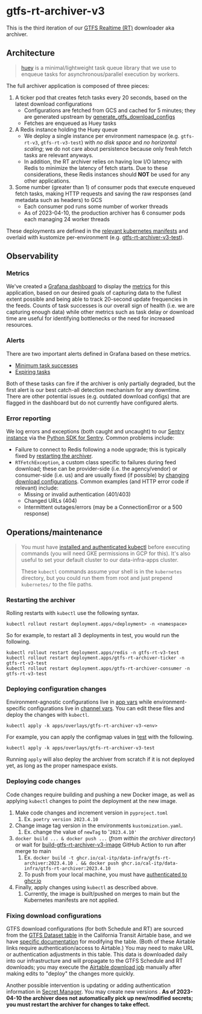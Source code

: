 # gtfs-rt-archiver-v3

This is the third iteration of our [GTFS Realtime (RT)](https://gtfs.org/realtime/) downloader aka archiver.

## Architecture

> [huey](https://github.com/coleifer/huey) is a minimal/lightweight task queue library that we use to enqueue tasks for asynchronous/parallel execution by workers.

The full archiver application is composed of three pieces:
1. A ticker pod that creates fetch tasks every 20 seconds, based on the latest download configurations
    * Configurations are fetched from GCS and cached for 5 minutes; they are generated upstream by [generate_gtfs_download_configs](../../airflow/dags/airtable_loader_v2/generate_gtfs_download_configs.py)
    * Fetches are enqueued as Huey tasks
2. A Redis instance holding the Huey queue
    * We deploy a single instance per environment namespace
(e.g. `gtfs-rt-v3`, `gtfs-rt-v3-test`) with _no disk space_ and _no horizontal scaling_; we do not care about persistence because only fresh fetch tasks are relevant anyways.
    * In addition, the RT archiver relies on having low I/O latency with Redis to
minimize the latency of fetch starts. Due to these considerations, these Redis
instances should **NOT** be used for any other applications.
3. Some number (greater than 1) of consumer pods that execute enqueued fetch tasks, making HTTP requests and saving the raw responses (and metadata such as headers) to GCS
    * Each consumer pod runs some number of worker threads
    * As of 2023-04-10, the production archiver has 6 consumer pods each managing 24 worker threads

These deployments are defined in the [relevant kubernetes manifests](../../kubernetes/apps/manifests/gtfs-rt-archiver-v3) and overlaid with kustomize per-environment (e.g. [gtfs-rt-archiver-v3-test](../../kubernetes/apps/overlays/gtfs-rt-archiver-v3-test)).

## Observability

### Metrics
We've created a [Grafana dashboard](https://monitoring.calitp.org/d/AqZT_PA4k/gtfs-rt-archiver) to display the [metrics](./gtfs_rt_archiver_v3/metrics.py) for this application, based on our desired goals of capturing data to the fullest extent possible and being able to track 20-second update frequencies in the feeds. Counts of task successes is our overall sign of health (i.e. we are capturing enough data) while other metrics such as task delay or download time are useful for identifying bottlenecks or the need for increased resources.

### Alerts
There are two important alerts defined in Grafana based on these metrics.
* [Minimum task successes](https://monitoring.calitp.org/alerting/grafana/nrbFSw0Vz/view)
* [Expiring tasks](https://monitoring.calitp.org/alerting/grafana/O595SQA4k/view)

Both of these tasks can fire if the archiver is only partially degraded, but the first alert is our best catch-all detection mechanism for any downtime. There are other potential issues (e.g. outdated download configs) that are flagged in the dashboard but do not currently have configured alerts.

### Error reporting
We log errors and exceptions (both caught and uncaught) to our [Sentry instance](https://sentry.calitp.org/) via the [Python SDK for Sentry](https://github.com/getsentry/sentry-python). Common problems include:
* Failure to connect to Redis following a node upgrade; this is typically fixed by [restarting the archiver](#restarting-the-archiver).
* `RTFetchException`, a custom class specific to failures during feed download; these can be provider-side (i.e. the agency/vendor) or consumer-side (i.e. us) and are usually fixed (if possible) by [changing download configurations](#fixing-download-configurations). Common examples (and HTTP error code if relevant) include:
  * Missing or invalid authentication (401/403)
  * Changed URLs (404)
  * Intermittent outages/errors (may be a ConnectionError or a 500 response)


## Operations/maintenance

> You must have [installed and authenticated kubectl](https://cloud.google.com/kubernetes-engine/docs/how-to/cluster-access-for-kubectl) before executing commands (you will need GKE permissions in GCP for this). It's also useful to set your default cluster to our data-infra-apps cluster.
>
> These `kubectl` commands assume your shell is in the `kubernetes` directory, but you could run them from root and just prepend `kubernetes/` to the file paths.

### Restarting the archiver
Rolling restarts with `kubectl` use the following syntax.
```shell
kubectl rollout restart deployment.apps/<deployment> -n <namespace>
```

So for example, to restart all 3 deployments in test, you would run the following.
```shell
kubectl rollout restart deployment.apps/redis -n gtfs-rt-v3-test
kubectl rollout restart deployment.apps/gtfs-rt-archiver-ticker -n gtfs-rt-v3-test
kubectl rollout restart deployment.apps/gtfs-rt-archiver-consumer -n gtfs-rt-v3-test
```

### Deploying configuration changes
Environment-agnostic configurations live in [app vars](../../kubernetes/apps/manifests/gtfs-rt-archiver-v3/archiver-app-vars.yaml) while environment-specific configurations live in [channel vars](../../kubernetes/apps/overlays/gtfs-rt-archiver-v3-test/archiver-channel-vars.yaml). You can edit these files and deploy the changes with `kubectl`.
```
kubectl apply -k apps/overlays/gtfs-rt-archiver-v3-<env>
```

For example, you can apply the configmap values in [test](../../kubernetes/apps/overlays/gtfs-rt-archiver-v3-test/archiver-channel-vars.yaml) with the following.
```
kubectl apply -k apps/overlays/gtfs-rt-archiver-v3-test
```

Running `apply` will also deploy the archiver from scratch if it is not deployed yet, as long as the proper namespace exists.

### Deploying code changes
Code changes require building and pushing a new Docker image, as well as applying `kubectl` changes to point the deployment at the new image.
1. Make code changes and increment version in `pyproject.toml`
   1. Ex. `poetry version 2023.4.10`
2. Change image tag version in the environments `kustomization.yaml`.
   1. Ex. change the value of `newTag` to '`2023.4.10'`
3. `docker build ... & docker push ...` (*from within the archiver directory*) or wait for [build-gtfs-rt-archiver-v3-image](../../.github/workflows/build-gtfs-rt-archiver-v3-image.yml) GitHub Action to run after merge to main
   1. Ex. `docker build -t ghcr.io/cal-itp/data-infra/gtfs-rt-archiver:2023.4.10 . && docker push ghcr.io/cal-itp/data-infra/gtfs-rt-archiver:2023.4.10`
   2. To push from your local machine, you must have [authenticated to ghcr.io](https://docs.github.com/en/packages/working-with-a-github-packages-registry/working-with-the-container-registry#authenticating-to-the-container-registry)
4. Finally, apply changes using `kubectl` as described above.
   1. Currently, the image is built/pushed on merges to main but the Kubernetes manifests are not applied.

### Fixing download configurations
GTFS download configurations (for both Schedule and RT) are sourced from the [GTFS Dataset table](https://airtable.com/appPnJWrQ7ui4UmIl/tbl5V6Vjs4mNQgYbc) in the California Transit Airtable base, and we have [specific documentation](https://docs.google.com/document/d/1IO8x9-31LjwmlBDH0Jri-uWI7Zygi_IPc9nqd7FPEQM/edit#heading=h.b2yta6yeugar) for modifying the table. (Both of these Airtable links require authentication/access to Airtable.) You may need to make URL or authentication adjustments in this table. This data is downloaded daily into our infrastructure and will propagate to the GTFS Schedule and RT downloads; you may execute the [Airtable download job](https://o1d2fa0877cf3fb10p-tp.appspot.com/dags/airtable_loader_v2/grid) manually after making edits to "deploy" the changes more quickly.

Another possible intervention is updating or adding authentication information in [Secret Manager](https://console.cloud.google.com/security/secret-manager). You may create new versions . **As of 2023-04-10 the archiver does not automatically pick up new/modified secrets; you must restart the archiver for changes to take effect.**
